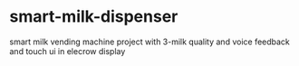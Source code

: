 # smart-milk-dispenser
smart milk vending machine project with 3-milk quality and voice feedback and touch ui in elecrow display
